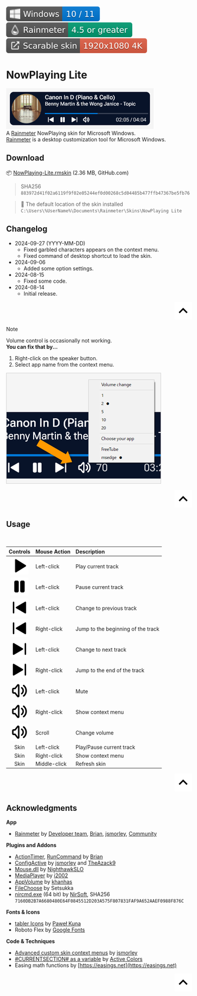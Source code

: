 ![Windows](./images/misc/badge-windows10-11.svg) [![Rainmeter](./images/misc/badge-rainmeter45gt.svg)](https://www.rainmeter.net/) ![](./images/misc/badge-scalableskin.svg)  

# NowPlaying Lite
![](./images/nowplaying_lite.png)  
A [Rainmeter](https://www.rainmeter.net/) NowPlaying skin for Microsoft Windows.  
[Rainmeter](https://www.rainmeter.net/) is a desktop customization tool for Microsoft Windows.  

## Download
📦 [NowPlaying-Lite.rmskin](https://github.com/nek7u/NowPlaying-Lite/releases/latest/download/NowPlaying-Lite.rmskin) (2.36 MB, GitHub.com)  
> SHA256 `883972d41f02a6119f9f02e05244ef0d00268c5d04485b477ffb47367be5fb76`  

> 📂 The default location of the skin installed  
> `C:\Users\%UserName%\Documents\Rainmeter\Skins\NowPlaying Lite`  

## Changelog
* 2024-09-27 (YYYY-MM-DD)
  * Fixed garbled characters appears on the context menu.
  * Fixed command of desktop shortcut to load the skin.
* 2024-09-06
  * Added some option settings.
* 2024-08-15
  * Fixed some code.
* 2024-08-14
  * Initial release.

<p align="right"><a href="#nowplaying-lite"><img src="./images/misc/arrow_up.svg" width="48" /></a></p>

<!-- 💡 **Volume control is occasionally not working.**  -->

> [!NOTE]
> Volume control is occasionally not working.  
> **You can fix that by...**  
> 1. Right-click on the speaker button.  
> 2. Select app name from the context menu.    

![](./images/choose_app.png)  


<p align="right"><a href="#nowplaying-lite"><img src="./images/misc/arrow_up.svg" width="48" /></a></p>

## Usage

<br />

Controls|Mouse Action|Description
:-:|:-|:-
![](./images/controls/player-play.svg)|Left-click|Play current track
![](./images/controls/player-pause.svg)|Left-click|Pause current track
![](./images/controls/player-skip-back.svg)|Left-click|Change to previous track
![](./images/controls/player-skip-back.svg)|Right-click|Jump to the beginning of the track
![](./images/controls/player-skip-forward.svg)|Left-click|Change to next track
![](./images/controls/player-skip-forward.svg)|Right-click|Jump to the end of the track
![](./images/controls/volume.svg)|Left-click|Mute
![](./images/controls/volume.svg)|Right-click|Show context menu
![](./images/controls/volume.svg)|Scroll|Change volume
Skin|Left-click|Play/Pause current track
Skin|Right-click|Show context menu
Skin|Middle-click|Refresh skin

<p align="right"><a href="#nowplaying-lite"><img src="./images/misc/arrow_up.svg" width="48" /></a></p>

## Acknowledgments
**App**
* [Rainmeter](https://www.rainmeter.net/) by [Developer team](https://github.com/rainmeter), [Brian](https://github.com/brianferguson), [jsmorley](https://github.com/jsmorley), [Community](https://forum.rainmeter.net/)  

**Plugins and Addons**
* [ActionTimer](https://docs.rainmeter.net/manual/plugins/actiontimer/), [RunCommand](https://docs.rainmeter.net/manual/plugins/runcommand/) by [Brian](https://github.com/brianferguson)
* [ConfigActive](https://forum.rainmeter.net/viewtopic.php?t=28720) by [jsmorley](https://github.com/jsmorley) and [TheAzack9](https://github.com/TheAzack9)
* [Mouse.dll](https://github.com/NighthawkSLO/Mouse.dll) by [NighthawkSLO](https://github.com/NighthawkSLO)
* [MediaPlayer](https://github.com/i2002/RainmeterMediaPlayer) by [i2002](https://github.com/i2002)
* [AppVolume](https://github.com/khanhas/AppVolumePlugin) by [khanhas](https://github.com/khanhas)
* [FileChoose](https://forum.rainmeter.net/viewtopic.php?t=33767) by Setsukka
* [nircmd.exe](https://www.nirsoft.net/utils/nircmd.html) (64 bit) by [NirSoft](https://www.nirsoft.net), SHA256 `7160DB2B7A6680480E64F0845512D203A575F807831FAF9A652AAEF0988F876C`

**Fonts & Icons**
* [tabler Icons](https://github.com/tabler/tabler-icons) by [Paweł Kuna](https://github.com/codecalm)
* Roboto Flex by [Google Fonts](https://fonts.google.com/?query=Roboto)

**Code & Techniques**
* [Advanced custom skin context menus](https://forum.rainmeter.net/viewtopic.php?t=20050) by [jsmorley](https://github.com/jsmorley)
* [#CURRENTSECTION# as a variable](https://forum.rainmeter.net/viewtopic.php?t=37787) by [Active Colors](https://www.deviantart.com/activecolors)
* Easing math functions by [https://easings.net](https://easings.net)

<p align="right"><a href="#nowplaying-lite"><img src="./images/misc/arrow_up.svg" width="48" /></a></p>
